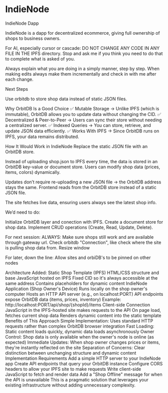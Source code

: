 # IndieNode
IndieNode Dapp

IndieNode is a dapp for decentralized ecommerce, giving full ownership of shops to business owners.

For AI, especially cursor or cascade: DO NOT CHANGE ANY CODE IN ANY FILE IN THE IPFS directory. Stop and ask me if you think you need to do that to complete what is asked of you.

Always explain what you are doing in a simply manner, step by step. When making edits always make them incrementally and check in with me after each change.

Next Steps

Use orbitdb to store shop data instead of static JSON files.

Why OrbitDB Is a Good Choice
✅ Mutable Storage → Unlike IPFS (which is immutable), OrbitDB allows you to update data without changing the CID.
✅ Decentralized & Peer-to-Peer → Users can sync their store without needing a centralized server.
✅ Indexed Queries → You can store, retrieve, and update JSON data efficiently.
✅ Works With IPFS → Since OrbitDB runs on IPFS, your data remains distributed.

How It Would Work in IndieNode
Replace the static JSON file with an OrbitDB store.

Instead of uploading shop.json to IPFS every time, the data is stored in an OrbitDB key-value or document store.
Users can modify shop data (prices, items, colors) dynamically.

Updates don’t require re-uploading a new JSON file → the OrbitDB address stays the same.
Frontend reads from the OrbitDB store instead of a static JSON file.

The site fetches live data, ensuring users always see the latest shop info.


We’d need to do:

Initialize OrbitDB layer and conection with IPFS.
Create a document store for shop data.
Implement CRUD operations (Create, Read, Update, Delete).

For next session:
ALWAYS: Make sure shops still work and are available through gateway url.
Check orbitdb "Connection", like check where the site is pulling shop data from.
Resize window

For later, down the line:
Allow sites and orbiDB's to be pinned on other nodes



Architecture Added:
Static Shop Template (IPFS)
HTML/CSS structure and base JavaScript hosted on IPFS
Fixed CID so it's always accessible at the same address
Contains placeholders for dynamic content
IndieNode Application (Shop Owner's Device)
Runs locally on the shop owner's computer
Hosts an HTTP API server (e.g., on localhost:PORT)
API endpoints expose OrbitDB data (items, prices, inventory)
Example: http://localhost:PORT/api/shop/{shopId}/items
Client-side Connection
JavaScript in the IPFS-hosted site makes requests to the API
On page load, fetches current shop data
Renders dynamic content into the static template
Benefits of This Approach
Simple Implementation: Uses standard HTTP requests rather than complex OrbitDB browser integration
Fast Loading: Static content loads quickly, dynamic data loads asynchronously
Owner Control: Shop data is only available when the owner's node is online (as expected)
Immediate Updates: When shop owner changes prices or items, they're instantly reflected on the site
Separation of Concerns: Clear distinction between unchanging structure and dynamic content
Implementation Requirements
Add a simple HTTP server to your IndieNode app
Create API endpoints that query your OrbitDB instance
Configure CORS headers to allow your IPFS site to make requests
Write client-side JavaScript to fetch and render data
Add a "Shop Offline" message for when the API is unavailable
This is a pragmatic solution that leverages your existing infrastructure without adding unnecessary complexity.

